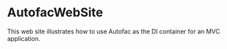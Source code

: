AutofacWebSite
===

This web site illustrates how to use Autofac as the DI container for an MVC application.
